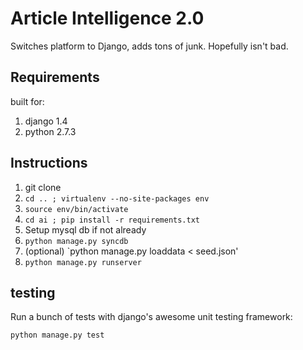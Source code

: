 # Article Intelligence 2.0

Switches platform to Django, adds tons of junk.  Hopefully isn't bad.

## Requirements

built for:

1.    django 1.4
2.    python 2.7.3

## Instructions

1.	git clone
2.	`cd .. ; virtualenv --no-site-packages env`
3.	`source env/bin/activate`
4.	`cd ai ; pip install -r requirements.txt`
5.	Setup mysql db if not already
6.	`python manage.py syncdb`
7.	(optional) `python manage.py loaddata < seed.json'
8.	`python manage.py runserver`


## testing

Run a bunch of tests with django's awesome unit testing framework:

`python manage.py test`

